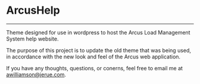 # ArcusHelp

---

Theme designed for use in wordpress to host the Arcus Load Management System help website. 

The purpose of this project is to update the old theme that was being used, in accordance with the new look and feel of the Arcus web application.

If you have any thoughts, questions, or conerns, feel free to email me at awilliamson@jerue.com.